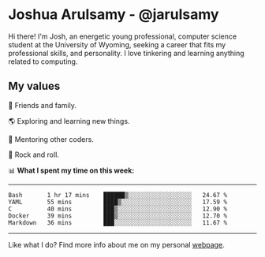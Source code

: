 # Joshua Arulsamy - @jarulsamy

Hi there! I'm Josh, an energetic young professional, computer science student at the University of Wyoming, seeking a career that fits my professional skills, and personality. I love tinkering and learning anything related to computing.

## My values

:yellow_heart: Friends and family.

:earth_americas: Exploring and learning new things.

:book: Mentoring other coders.

:guitar: Rock and roll.

:bar_chart: **What I spent my time on this week:**

------
<!--START_SECTION:waka-->
```text
Bash       1 hr 17 mins    ██████▒░░░░░░░░░░░░░░░░░░   24.67 % 
YAML       55 mins         ████▒░░░░░░░░░░░░░░░░░░░░   17.59 % 
C          40 mins         ███▒░░░░░░░░░░░░░░░░░░░░░   12.90 % 
Docker     39 mins         ███▒░░░░░░░░░░░░░░░░░░░░░   12.70 % 
Markdown   36 mins         ███░░░░░░░░░░░░░░░░░░░░░░   11.67 % 
```
<!--END_SECTION:waka-->
------

Like what I do? Find more info about me on my personal [webpage](https://arulsamy.me).
